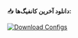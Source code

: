 📥 **دانلود آخرین کانفیگ‌ها:**  

[![Download Configs](https://img.shields.io/badge/Download-V2Ray_Configs-green?style=for-the-badge&logo=github)](https://raw.githubusercontent.com/R3ZARAHIMI/7/main/v2ray_configs.txt)
